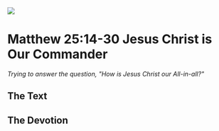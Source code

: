 <img class="intro-right" src="/images/art-matthew.jpg">

# Matthew 25:14-30 Jesus Christ is Our Commander

*Trying to answer the question, "How is Jesus Christ our All-in-all?"*

## The Text

## The Devotion